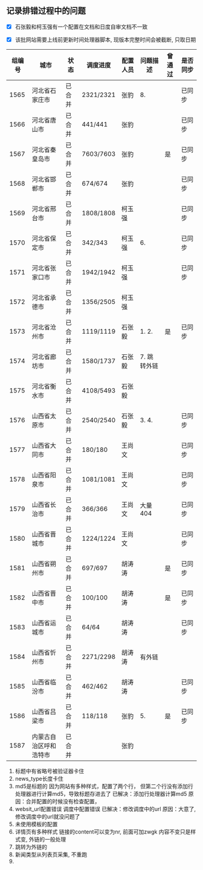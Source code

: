 ## 记录排错过程中的问题

-   [x] 石张毅和柯玉强有一个配置在文档和日度自审文档不一致

-   [x] 该批网站需要上线前更新时间处理器脚本, 现版本完整时间会被截断, 只取日期

| 组编号 | 城市                   | 状态   | 调度进度  | 配置人员 | 问题描述    | 曾通过 | 是否同步 |
| ------ | ---------------------- | ------ | --------- | -------- | ----------- | ------ | -------- |
| 1565   | 河北省石家庄市         | 已合并 | 2321/2321 | 张豹     | 8.          |        | 已同步   |
| 1566   | 河北省唐山市           | 已合并 | 441/441   | 张豹     |             |        | 已同步   |
| 1567   | 河北省秦皇岛市         | 已合并 | 7603/7603 | 张豹     |             | 是     | 已同步   |
| 1568   | 河北省邯郸市           | 已合并 | 674/674   | 张豹     |             |        | 已同步   |
| 1569   | 河北省邢台市           | 已合并 | 1808/1808 | 柯玉强   |             |        | 已同步   |
| 1570   | 河北省保定市           | 已合并 | 342/343   | 柯玉强   | 6.          |        | 已同步   |
| 1571   | 河北省张家口市         | 已合并 | 1942/1942 | 柯玉强   |             |        | 已同步   |
| 1572   | 河北省承德市           | 已合并 | 1356/2505 | 柯玉强   |             |        |          |
| 1573   | 河北省沧州市           | 已合并 | 1119/1119 | 石张毅   | 1. 2.       | 是     | 已同步   |
| 1574   | 河北省廊坊市           | 已合并 | 1580/1737 | 石张毅   | 7. 跳转外链 |        |          |
| 1575   | 河北省衡水市           | 已合并 | 4108/5493 | 石张毅   |             |        |          |
| 1576   | 山西省太原市           | 已合并 | 2540/2540 | 石张毅   | 3. 4.       |        | 已同步   |
| 1577   | 山西省大同市           | 已合并 | 180/180   | 王尚文   |             |        | 已同步   |
| 1578   | 山西省阳泉市           | 已合并 | 1081/1081 | 王尚文   |             |        | 已同步   |
| 1579   | 山西省长治市           | 已合并 | 366/366   | 王尚文   | 大量404     |        | 已同步   |
| 1580   | 山西省晋城市           | 已合并 | 1224/1224 | 王尚文   |             |        | 已同步   |
| 1581   | 山西省朔州市           | 已合并 | 697/697   | 胡涛涛   |             | 是     | 已同步   |
| 1582   | 山西省晋中市           | 已合并 | 100/100   | 胡涛涛   |             | 是     | 已同步   |
| 1583   | 山西省运城市           | 已合并 | 64/64     | 胡涛涛   |             |        | 已同步   |
| 1584   | 山西省忻州市           | 已合并 | 2271/2298 | 胡涛涛   | 有外链      |        |          |
| 1585   | 山西省临汾市           | 已合并 | 462/462   | 胡涛涛   |             |        | 已同步   |
| 1586   | 山西省吕梁市           | 已合并 | 118/118   | 张豹     | 5.          | 是     | 已同步   |
| 1587   | 内蒙古自治区呼和浩特市 | 已合并 |           | 张豹     |             |        |          |

1.  标题中有省略号被验证器卡住
6.  news_type长度卡住
3.  md5是标题的
    因为网站有多种样式，配置了两个行， 但第二个行没有添加行处理器进行计算md5，导致标题存进去了
    已解决：添加行处理器计算md5
    原因：合并配置的时候没有检查配置，
4.  websit_url配置错误
    调度中配置错误
    已解决：修改调度中的url
    原因：大意了, 修改调度中的url就没问题了
5.  未使用模板的配置
6.  详情页有多种样式 链接的content可以变为nr, 前面可加zwgk 内容不变只是样式变, 外链的一般处理
7.  跳转为外链的
8.  新闻类型从列表页采集, 不重跑
9.  